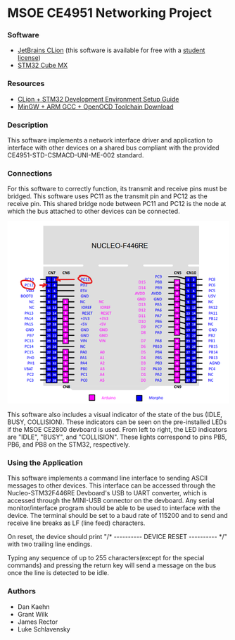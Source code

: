 # MSOE CE4951 Networking Project

### Software
- [JetBrains CLion](https://www.jetbrains.com/clion/) (this software is available for free with a [student license](https://www.jetbrains.com/community/education/#students))
- [STM32 Cube MX](https://www.st.com/en/development-tools/stm32cubemx.html)

### Resources
- [CLion + STM32 Development Environment Setup Guide](https://youtu.be/Gsje7zvYH1w)
- [MinGW + ARM GCC + OpenOCD Toolchain Download](https://drive.google.com/file/d/1OM_XLyNZpI7fyz9NIKdttNfzw98cApnO/view?usp=sharing)


### Description

This software implements a network interface driver and application to interface with other devices on a shared bus compliant with the provided CE4951-STD-CSMACD-UNI-ME-002 standard.

### Connections

For this software to correctly function, its transmit and receive pins must be bridged. This software uses PC11 as the transmit pin and PC12 as the receive pin. This shared bridge node between PC11 and PC12 is the node at which the bus attached to other devices can be connected.

![](./Network-Stm32F446RE-Pins.png)

This software also includes a visual indicator of the state of the bus (IDLE, BUSY, COLLISION). These indicators can be seen on the pre-installed LEDs if the MSOE CE2800 devboard is used. From left to right, the LED indicators are "IDLE", "BUSY", and "COLLISION". These lights correspond to pins PB5, PB6, and PB8 on the STM32, respectively.

### Using the Application

This software implements a command line interface to sending ASCII messages to other devices. This interface can be accessed through the Nucleo-STM32F446RE Devboard's USB to UART converter, which is accessed through the MINI-USB connector on the devboard. Any serial monitor/interface program should be able to be used to interface with the device. The terminal should be set to a baud rate of 115200 and to send and receive line breaks as LF (line feed) characters.

On reset, the device should print "/* ---------- DEVICE RESET ---------- */" with two trailing line endings. 

Typing any sequence of up to 255 characters(except for the special commands) and pressing the return key will send a message on the bus once the line is detected to be idle.

### Authors
- Dan Kaehn
- Grant Wilk
- James Rector
- Luke Schlavensky

